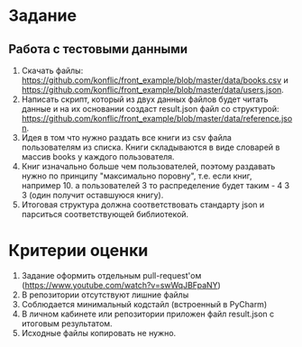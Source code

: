 # Задание

## Работа с тестовыми данными

1. Скачать файлы: https://github.com/konflic/front_example/blob/master/data/books.csv и https://github.com/konflic/front_example/blob/master/data/users.json.
2. Написать скрипт, который из двух данных файлов будет читать данные и на их основании создаст result.json файл со структурой: https://github.com/konflic/front_example/blob/master/data/reference.json.
3. Идея в том что нужно раздать все книги из csv файла пользователям из списка. Книги складываются в виде словарей в массив books у каждого пользователя.
4. Книг изначально больше чем пользователей, поэтому раздавать нужно по принципу "максимально поровну", т.е. если книг, например 10. а пользователей 3 то распределение будет таким - 4 3 3 (один получит оставшуюся книгу).
5. Итоговая структура должна соответствовать стандарту json и парситься соответствующей библиотекой.

#  Критерии оценки
1. Задание оформить отдельным pull-request'ом (https://www.youtube.com/watch?v=swWqJBFpaNY)
2. В репозитории отсутствуют лишние файлы
3. Соблюдается минимальный кодстайл (встроенный в PyCharm)
4. В личном кабинете или репозитории приложен файл result.json с итоговым результатом.
5. Исходные файлы копировать не нужно.